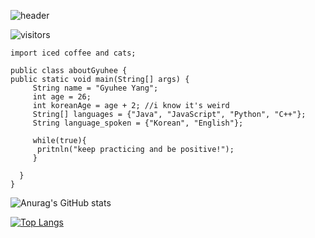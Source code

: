 ![header](https://capsule-render.vercel.app/api?type=rect&color=afcfa9&height=150&section=header&text=gyuhee's%20github&fontColor=fffff0&fontSize=50)

![visitors](https://visitor-badge.laobi.icu/badge?page_id=gyuheeyang.gyuheeyang)


```
import iced coffee and cats;
  
public class aboutGyuhee {
public static void main(String[] args) {
     String name = "Gyuhee Yang";
     int age = 26;
     int koreanAge = age + 2; //i know it's weird 
     String[] languages = {"Java", "JavaScript", "Python", "C++"};
     String language_spoken = {"Korean", "English"};
  
     while(true){
      pritnln("keep practicing and be positive!");
     }
     
  }  
}  
```


![Anurag's GitHub stats](https://github-readme-stats.vercel.app/api?username=gyuheeyang&show_icons=true&theme=vue)


[![Top Langs](https://github-readme-stats.vercel.app/api/top-langs/?username=gyuheeyang&layout=compact)](https://github.com/anuraghazra/github-readme-stats)



